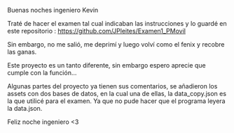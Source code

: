 Buenas noches ingeniero Kevin

Traté de hacer el examen tal cual indicaban las instrucciones y lo guardé en este repositorio : https://github.com/JPleites/Examen1_PMovil 

Sin embargo, no me salió, me deprimí y luego volví como el fenix y recobre las ganas.

Este proyecto es un tanto diferente, sin embargo espero aprecie que cumple con la función...

Algunas partes del proyecto ya tienen sus comentarios, se añadieron los assets con dos bases de datos, en la cual una de ellas, la data_copy.json es la que utilicé para el examen. Ya que no pude hacer que el programa leyera la data.json.

Feliz noche ingeniero <3